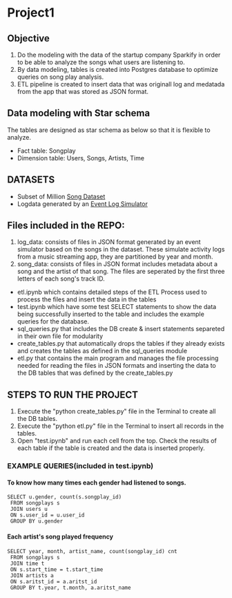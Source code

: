 <h1>Project1</h1>

## Objective
1. Do the modeling with the data of the startup company Sparkify in order to be able to analyze the songs what users are listening to.
2. By data modeling, tables is created into Postgres database to optimize queries on song play analysis.
3. ETL pipeline is created to insert data that was originall log and medatada from the app that was stored as JSON format.



## Data modeling with Star schema
The tables are designed as star schema as below so that it is flexible to analyze.

* Fact table: Songplay
* Dimension table: Users, Songs, Artists, Time


## DATASETS
* Subset of Million [Song Dataset](http://millionsongdataset.com/)
* Logdata generated by an [Event Log Simulator](https://github.com/Interana/eventsim)

## Files included in the REPO:
1. log_data: consists of files in JSON format generated by an event simulator based on the songs in the dataset. These simulate activity logs from a music streaming app, they are partitioned by year and month.
2. song_data: consists of files in JSON format includes metadata about a song and the artist of that song. The files are seperated by the first three letters of each song's track ID. 

* etl.ipynb which contains detailed steps of the ETL Process used to process the files and insert the data in the  tables
* test.ipynb which have some test SELECT statements to show the data being successfully inserted to the table and includes the example queries for the database.
* sql_queries.py that includes the DB create & insert statements separeted in their own file for modularity
* create_tables.py that automatically drops the tables if they already exists and creates the tables as defined in the sql_queries module
* etl.py that contains the main program and manages the file processing needed for reading the files in JSON formats and inserting the data to the DB tables that was defined by the create_tables.py


## STEPS TO RUN THE PROJECT
1. Execute the "python create_tables.py" file in the Terminal to create all the DB tables.
2. Execute the "python etl.py" file in the Terminal to insert all records in the tables.
3. Open "test.ipynb" and run each cell from the top. Check the results of each table if the table is created and the data is inserted properly.

### EXAMPLE QUERIES(included in test.ipynb)
#### To know how many times each gender had listened to songs.

	SELECT u.gender, count(s.songplay_id)
	 FROM songplays s
	 JOIN users u
	 ON s.user_id = u.user_id
	 GROUP BY u.gender

#### Each artist's song played frequency
	
	SELECT year, month, artist_name, count(songplay_id) cnt
	 FROM songplays s
	 JOIN time t
	 ON s.start_time = t.start_time
	 JOIN artists a
	 ON s.aritst_id = a.aritst_id
	 GROUP BY t.year, t.month, a.aritst_name
	 



